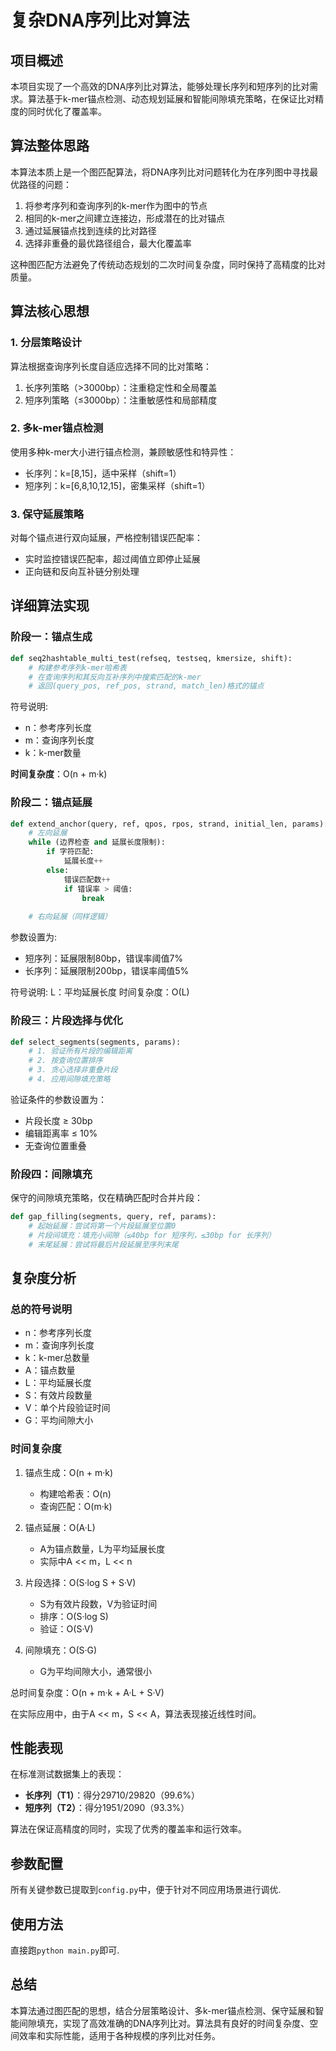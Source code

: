 # 复杂DNA序列比对算法

## 项目概述

本项目实现了一个高效的DNA序列比对算法，能够处理长序列和短序列的比对需求。算法基于k-mer锚点检测、动态规划延展和智能间隙填充策略，在保证比对精度的同时优化了覆盖率。

## 算法整体思路

本算法本质上是一个图匹配算法，将DNA序列比对问题转化为在序列图中寻找最优路径的问题：

1. 将参考序列和查询序列的k-mer作为图中的节点
2. 相同的k-mer之间建立连接边，形成潜在的比对锚点
3. 通过延展锚点找到连续的比对路径
4. 选择非重叠的最优路径组合，最大化覆盖率

这种图匹配方法避免了传统动态规划的二次时间复杂度，同时保持了高精度的比对质量。

## 算法核心思想

### 1. 分层策略设计

算法根据查询序列长度自适应选择不同的比对策略：

1. 长序列策略（>3000bp）：注重稳定性和全局覆盖
2. 短序列策略（≤3000bp）：注重敏感性和局部精度

### 2. 多k-mer锚点检测

使用多种k-mer大小进行锚点检测，兼顾敏感性和特异性：

- 长序列：k=[8,15]，适中采样（shift=1）
- 短序列：k=[6,8,10,12,15]，密集采样（shift=1）

### 3. 保守延展策略

对每个锚点进行双向延展，严格控制错误匹配率：

- 实时监控错误匹配率，超过阈值立即停止延展
- 正向链和反向互补链分别处理

## 详细算法实现

### 阶段一：锚点生成

```python
def seq2hashtable_multi_test(refseq, testseq, kmersize, shift):
    # 构建参考序列k-mer哈希表
    # 在查询序列和其反向互补序列中搜索匹配的k-mer
    # 返回(query_pos, ref_pos, strand, match_len)格式的锚点
```

符号说明:
- n：参考序列长度
- m：查询序列长度  
- k：k-mer数量

**时间复杂度**：O(n + m·k)


### 阶段二：锚点延展

```python
def extend_anchor(query, ref, qpos, rpos, strand, initial_len, params):
    # 左向延展
    while (边界检查 and 延展长度限制):
        if 字符匹配:
            延展长度++
        else:
            错误匹配数++
            if 错误率 > 阈值:
                break
    
    # 右向延展（同样逻辑）
```

参数设置为: 
- 短序列：延展限制80bp，错误率阈值7%
- 长序列：延展限制200bp，错误率阈值5%

符号说明: L：平均延展长度
时间复杂度：O(L)

### 阶段三：片段选择与优化
```python
def select_segments(segments, params):
    # 1. 验证所有片段的编辑距离
    # 2. 按查询位置排序
    # 3. 贪心选择非重叠片段
    # 4. 应用间隙填充策略
```

验证条件的参数设置为：
- 片段长度 ≥ 30bp
- 编辑距离率 ≤ 10%
- 无查询位置重叠

### 阶段四：间隙填充

保守的间隙填充策略，仅在精确匹配时合并片段：

```python
def gap_filling(segments, query, ref, params):
    # 起始延展：尝试将第一个片段延展至位置0
    # 片段间填充：填充小间隙（≤40bp for 短序列，≤30bp for 长序列）
    # 末尾延展：尝试将最后片段延展至序列末尾
```

## 复杂度分析

### 总的符号说明

- n：参考序列长度
- m：查询序列长度
- k：k-mer总数量
- A：锚点数量
- L：平均延展长度
- S：有效片段数量
- V：单个片段验证时间
- G：平均间隙大小

### 时间复杂度

1. 锚点生成：O(n + m·k)
   - 构建哈希表：O(n)
   - 查询匹配：O(m·k)

2. 锚点延展：O(A·L)
   - A为锚点数量，L为平均延展长度
   - 实际中A << m，L << n

3. 片段选择：O(S·log S + S·V)
   - S为有效片段数，V为验证时间
   - 排序：O(S·log S)
   - 验证：O(S·V)

4. 间隙填充：O(S·G)
   - G为平均间隙大小，通常很小

总时间复杂度：O(n + m·k + A·L + S·V)

在实际应用中，由于A << m，S << A，算法表现接近线性时间。

## 性能表现

在标准测试数据集上的表现：
- **长序列（T1）**：得分29710/29820（99.6%）
- **短序列（T2）**：得分1951/2090（93.3%）

算法在保证高精度的同时，实现了优秀的覆盖率和运行效率。

## 参数配置

所有关键参数已提取到`config.py`中，便于针对不同应用场景进行调优.

## 使用方法

直接跑`python main.py`即可.

## 总结

本算法通过图匹配的思想，结合分层策略设计、多k-mer锚点检测、保守延展和智能间隙填充，实现了高效准确的DNA序列比对。算法具有良好的时间复杂度、空间效率和实际性能，适用于各种规模的序列比对任务。
